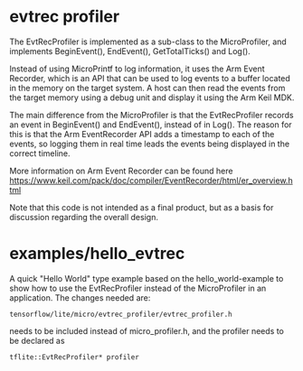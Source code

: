 # evtrec profiler
The EvtRecProfiler is implemented as a sub-class to the MicroProfiler, and implements BeginEvent(), EndEvent(), GetTotalTicks() and Log().

Instead of using MicroPrintf to log information, it uses the Arm Event Recorder, which is an API that can be used to log events to a buffer located in the memory on the target system. A host can then read the events from the target memory using a debug unit and display it using the Arm Keil MDK.

The main difference from the MicroProfiler is that the EvtRecProfiler records an event in BeginEvent() and EndEvent(), instead of in Log(). The reason for this is that the Arm EventRecorder API adds a timestamp to each of the events, so logging them in real time leads the events being displayed in the correct timeline.

More information on Arm Event Recorder can be found here
https://www.keil.com/pack/doc/compiler/EventRecorder/html/er_overview.html

Note that this code is not intended as a final product, but as a basis for discussion regarding the overall design.

# examples/hello_evtrec
A quick "Hello World" type example based on the hello_world-example to show how to use the EvtRecProfiler instead of the MicroProfiler in an application. The changes needed are:
```
tensorflow/lite/micro/evtrec_profiler/evtrec_profiler.h
```
needs to be included instead of micro_profiler.h, and the profiler needs to be declared as
```
tflite::EvtRecProfiler* profiler
```